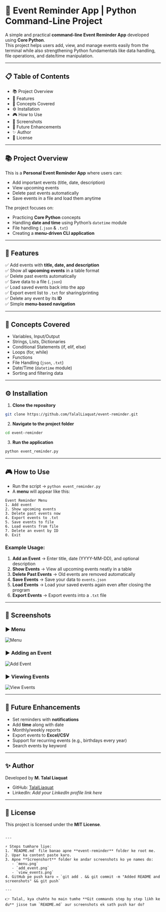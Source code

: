 # 📅 Event Reminder App | Python Command-Line Project  

A simple and practical **command-line Event Reminder App** developed using **Core Python**.  
This project helps users add, view, and manage events easily from the terminal while also strengthening Python fundamentals like data handling, file operations, and date/time manipulation.  

---

## 📋 Table of Contents  
- 📚 Project Overview  
- 🚀 Features  
- 🧠 Concepts Covered  
- ⚙️ Installation  
- 🎮 How to Use  
- 📸 Screenshots  
- 🚧 Future Enhancements  
- ✨ Author  
- 📄 License  

---

## 📚 Project Overview  

This is a **Personal Event Reminder App** where users can:  
- Add important events (title, date, description)  
- View upcoming events  
- Delete past events automatically  
- Save events in a file and load them anytime  

The project focuses on:  
- Practicing **Core Python** concepts  
- Handling **date and time** using Python’s `datetime` module  
- File handling (`.json` & `.txt`)  
- Creating a **menu-driven CLI application**  

---

## 🚀 Features  

✅ Add events with **title, date, and description**  
✅ Show all **upcoming events** in a table format  
✅ Delete past events automatically  
✅ Save data to a file (`.json`)  
✅ Load saved events back into the app  
✅ Export event list to `.txt` for sharing/printing  
✅ Delete any event by its **ID**  
✅ Simple **menu-based navigation**  

---

## 🧠 Concepts Covered  

- Variables, Input/Output  
- Strings, Lists, Dictionaries  
- Conditional Statements (if, elif, else)  
- Loops (for, while)  
- Functions  
- File Handling (`json`, `.txt`)  
- Date/Time (`datetime` module)  
- Sorting and filtering data  

---

## ⚙️ Installation  

1. **Clone the repository**  
```bash
git clone https://github.com/TalalLiaquat/event-reminder.git
````

2. **Navigate to the project folder**

```bash
cd event-reminder
```

3. **Run the application**

```bash
python event_reminder.py
```

---

## 🎮 How to Use

* Run the script → `python event_reminder.py`
* A **menu** will appear like this:

```
Event Reminder Menu
1. Add event
2. Show upcoming events
3. Delete past events now
4. Export events to .txt
5. Save events to file
6. Load events from file
7. Delete an event by ID
0. Exit
```

### Example Usage:

1. **Add an Event** → Enter title, date (YYYY-MM-DD), and optional description
2. **Show Events** → View all upcoming events neatly in a table
3. **Delete Past Events** → Old events are removed automatically
4. **Save Events** → Save your data to `events.json`
5. **Load Events** → Load your saved events again even after closing the program
6. **Export Events** → Export events into a `.txt` file

---

## 📸 Screenshots  

### ▶ Menu  
![Menu](Screenshort/1.png)  

### ▶ Adding an Event  
![Add Event](Screenshort/2.png)  

### ▶ Viewing Events  
![View Events](Screenshort/3.png)  

---

## 🚧 Future Enhancements

* Set reminders with **notifications**
* Add **time** along with date
* Monthly/weekly reports
* Export events to **Excel/CSV**
* Support for recurring events (e.g., birthdays every year)
* Search events by keyword

---

## ✨ Author

Developed by **M. Talal Liaquat**

* GitHub: [TalalLiaquat](https://github.com/TalalLiaquat)
* LinkedIn: *Add your LinkedIn profile link here*

---

## 📄 License

This project is licensed under the **MIT License**.

```

---

⚡ Steps tumhare liye:  
1. `README.md` file banao apne **event-reminder** folder ke root me.  
2. Upar ka content paste karo.  
3. Apne **Screenshort** folder ke andar screenshots ko ye names do:  
   - `menu.png`  
   - `add_event.png`  
   - `view_events.png`  
4. GitHub pe push karo → `git add . && git commit -m "Added README and screenshots" && git push`  

---

👉 Talal, kya chahte ho main tumhe **Git commands step by step likh ke du** jisse tum `README.md` aur screenshots ek sath push kar do?
```
